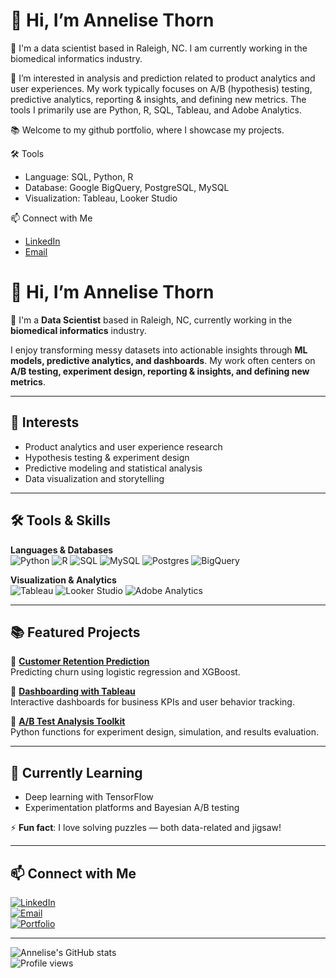 # 👋 Hi, I’m Annelise Thorn

💼 I'm a data scientist based in Raleigh, NC. I am currently working in the biomedical informatics industry.

👀 I’m interested in analysis and prediction related to product analytics and user experiences. My work typically focuses on A/B (hypothesis) testing, predictive analytics, reporting & insights, and defining new metrics. The tools I primarily use are Python, R, SQL, Tableau, and Adobe Analytics.

📚 Welcome to my github portfolio, where I showcase my projects.

🛠️ Tools
- Language: SQL, Python, R
- Database: Google BigQuery, PostgreSQL, MySQL
- Visualization: Tableau, Looker Studio

📫 Connect with Me
- [LinkedIn](https://www.linkedin.com/in/annelisethorn/)
- [Email](mailto:anneliset47@gmail.com)


# 👋 Hi, I’m Annelise Thorn  

💼 I'm a **Data Scientist** based in Raleigh, NC, currently working in the **biomedical informatics** industry.  

I enjoy transforming messy datasets into actionable insights through **ML models, predictive analytics, and dashboards**. My work often centers on **A/B testing, experiment design, reporting & insights, and defining new metrics**.  

---

## 👀 Interests  
- Product analytics and user experience research  
- Hypothesis testing & experiment design  
- Predictive modeling and statistical analysis  
- Data visualization and storytelling  

---

## 🛠️ Tools & Skills  

**Languages & Databases**  
![Python](https://img.shields.io/badge/Python-3776AB?logo=python&logoColor=white)
![R](https://img.shields.io/badge/R-276DC3?logo=r&logoColor=white)
![SQL](https://img.shields.io/badge/SQL-4479A1?logo=postgresql&logoColor=white)
![MySQL](https://img.shields.io/badge/MySQL-4479A1?logo=mysql&logoColor=white)
![Postgres](https://img.shields.io/badge/PostgreSQL-336791?logo=postgresql&logoColor=white)
![BigQuery](https://img.shields.io/badge/BigQuery-669DF6?logo=googlebigquery&logoColor=white)

**Visualization & Analytics**  
![Tableau](https://img.shields.io/badge/Tableau-E97627?logo=tableau&logoColor=white)
![Looker Studio](https://img.shields.io/badge/Looker%20Studio-4285F4?logo=googledatastudio&logoColor=white)
![Adobe Analytics](https://img.shields.io/badge/Adobe%20Analytics-FF0000?logo=adobe&logoColor=white)

---

## 📚 Featured Projects  

🔹 [**Customer Retention Prediction**](https://github.com/anneliset47/customer-retention)  
Predicting churn using logistic regression and XGBoost.  

🔹 [**Dashboarding with Tableau**](https://github.com/anneliset47/tableau-dashboards)  
Interactive dashboards for business KPIs and user behavior tracking.  

🔹 [**A/B Test Analysis Toolkit**](https://github.com/anneliset47/ab-testing)  
Python functions for experiment design, simulation, and results evaluation.  

---

## 🌱 Currently Learning  
- Deep learning with TensorFlow  
- Experimentation platforms and Bayesian A/B testing  

⚡ **Fun fact**: I love solving puzzles — both data-related and jigsaw!  

---

## 📫 Connect with Me  

[![LinkedIn](https://img.shields.io/badge/LinkedIn-0A66C2?logo=linkedin&logoColor=white)](https://linkedin.com/in/annelisethorn)  
[![Email](https://img.shields.io/badge/Email-D14836?logo=gmail&logoColor=white)](mailto:anneliset47@gmail.com)  
[![Portfolio](https://img.shields.io/badge/Portfolio-000000?logo=githubpages&logoColor=white)](https://annelisethorn.com)  

---

![Annelise's GitHub stats](https://github-readme-stats.vercel.app/api?username=anneliset47&show_icons=true&theme=default)  
![Profile views](https://komarev.com/ghpvc/?username=anneliset47)
